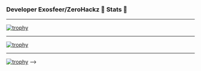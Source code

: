 ### Developer Exosfeer/ZeroHackz 🧊 Stats 🧊
* * *

[![trophy](https://github-profile-trophy.vercel.app/?username=zerohackz&column=8&theme=juicyfresh&no-bg=true&no-frame=true)](https://github.com/zerohackz)

* * *

[![trophy](https://github-readme-stats.vercel.app/api?username=zerohackz&count_private=true&include_all_commits=true)](https://github.com/zerohackz)

* * *

[![trophy](https://github-readme-stats.vercel.app/api/top-langs/?username=zerohackz&layout=compact)](https://github.com/zerohackz)
-->
